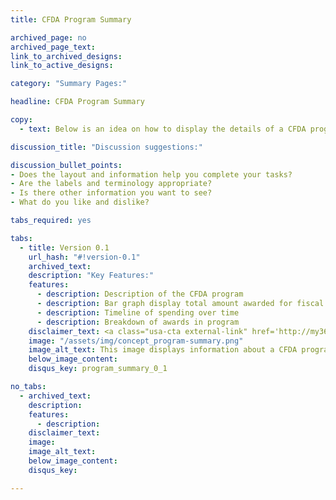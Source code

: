 ```yaml
---
title: CFDA Program Summary

archived_page: no
archived_page_text:
link_to_archived_designs:
link_to_active_designs:

category: "Summary Pages:"

headline: CFDA Program Summary

copy:
  - text: Below is an idea on how to display the details of a CFDA program. Please take a look and give us your feedback in the discussion section at the bottom of each tab.

discussion_title: "Discussion suggestions:"

discussion_bullet_points:
- Does the layout and information help you complete your tasks?
- Are the labels and terminology appropriate?
- Is there other information you want to see?
- What do you like and dislike?

tabs_required: yes

tabs:
  - title: Version 0.1
    url_hash: "#!version-0.1"
    archived_text:
    description: "Key Features:"
    features:
      - description: Description of the CFDA program
      - description: Bar graph display total amount awarded for fiscal year
      - description: Timeline of spending over time
      - description: Breakdown of awards in program
    disclaimer_text: <a class="usa-cta external-link" href='http://my36m8.axshare.com/program_summary.html' target="_blank">View an interactive version of the below image</a>
    image: "/assets/img/concept_program-summary.png"
    image_alt_text: This image displays information about a CFDA program and includes the major awarding agency, the sub-tier agency, how long the CFDA program has been active, the assistance types, the function type, the appropriation amount, and links to the program website and cfda.gov. Below that is a Fiscal Year timeline showing total spending to date and the total budget for the program. Below left is a heat map showing the spending across the United States, and next to it is that a timeline of spending year over year. The next row are breakdowns of the Highest Awarded Recipients and Other Related Programs. At the bottom is a table showing all the awards associated with the CFDA program.
    below_image_content:
    disqus_key: program_summary_0_1

no_tabs:
  - archived_text:
    description:
    features:
      - description:
    disclaimer_text:
    image:
    image_alt_text:
    below_image_content:
    disqus_key:

---
```

